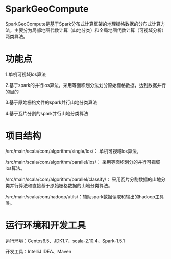 # SparkGeoCompute

SparkGeoCompute是基于Spark分布式计算框架的地理栅格数据的分布式计算方法，主要分为局部地图代数计算（山地分类）和全局地图代数计算（可视域分析）两类算法。


# 功能点

1.单机可视域los算法

2.基于spark的并行los算法，采用等面积划分法划分原始栅格数据，达到数据并行的目的

3.基于原始栅格文件的spark并行山地分类算法

4.基于瓦片分割的spark并行山地分类算法


# 项目结构

/src/main/scala/com/algorithm/single/los/： 单机可视域los算法。

/src/main/scala/com/algorithm/parallel/los/： 采用等面积划分的并行可视域los算法。

/src/main/scala/com/algorithm/parallel/classify/： 采用瓦片分割数据的山地分类并行算法和直接基于原始栅格数据的山地分类算法。

/src/main/scala/com/hadoop/utils/：辅助spark数据读取和输出的hadoop工具类。


# 运行环境和开发工具

运行环境：Centos6.5、JDK1.7、scala-2.10.4、Spark-1.5.1

开发工具：IntelliJ IDEA、Maven

